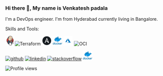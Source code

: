 ### Hi there 👋, My name is Venkatesh padala
I'm a DevOps engineer. I'm from Hyderabad currently living in Bangalore.

Skills and Tools: 

<img src='https://raw.githubusercontent.com/github/explore/4546263bd5739353083c33dada43f8f31e7d1fd6/topics/jenkins/jenkins.png' alt='Jenkins' height='30'><img src='https://i.pinimg.com/originals/28/ec/74/28ec7440a57536eebad2931517aa1cce.png' alt='Terraform' height='30'>
<img src='https://raw.githubusercontent.com/github/explore/80688e429a7d4ef2fca1e82350fe8e3517d3494d/topics/ansible/ansible.png' alt='ansible' height='30'>
<img src='https://raw.githubusercontent.com/github/explore/80688e429a7d4ef2fca1e82350fe8e3517d3494d/topics/docker/docker.png' alt='docker' height='30'>
<img src='https://raw.githubusercontent.com/github/explore/80688e429a7d4ef2fca1e82350fe8e3517d3494d/topics/azure/azure.png' alt='azure' height='30'>
<img src='https://lieno.com.br/site/wp-content/uploads/2020/04/oracle-cloud-logo.png' alt='OCI' height='30'>







[<img src='https://avatars.githubusercontent.com/u/9919?s=40&v=4' alt='github' height='30'>](https://github.com/v-padala)  [<img src='https://raw.githubusercontent.com/peterthehan/peterthehan/master/assets/linkedin.svg' alt='linkedin' height='30'>](https://www.linkedin.com/in/venkatesh-padala-49680452/)  [<img src='https://media-exp3.licdn.com/dms/image/C4E0BAQEooBvMO2kBVg/company-logo_200_200/0/1519880697944?e=2159024400&v=beta&t=cVe1_xseidAuya3zcvZMDT9LkbCjNcsm_R0wYqoJ7xo' alt='stackoverflow' height='30'>](https://stackoverflow.com/users/14239332)  [<img src='https://raw.githubusercontent.com/github/explore/80688e429a7d4ef2fca1e82350fe8e3517d3494d/topics/docker/docker.png' alt='dockerhub' height='30'>](https://hub.docker.com/u/vpadala5)   


![Profile views](https://gpvc.arturio.dev/v-padala)  

